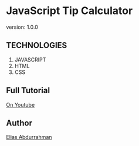 # JavaScript Tip Calculator

version: 1.0.0

## TECHNOLOGIES

1. JAVASCRIPT
1. HTML
1. CSS


## Full Tutorial

[On Youtube](https://youtu.be/JLnsWkQ-iB8)

## Author

[Elias Abdurrahman](https://github.com/codingWithElias)